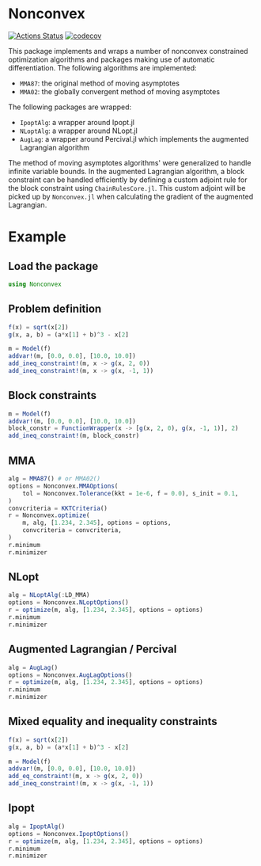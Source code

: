 # Nonconvex

[![Actions Status](https://github.com/mohamed82008/Nonconvex.jl/workflows/CI/badge.svg)](https://github.com/mohamed82008/Nonconvex.jl/actions)
[![codecov](https://codecov.io/gh/mohamed82008/Nonconvex.jl/branch/master/graph/badge.svg)](https://codecov.io/gh/mohamed82008/Nonconvex.jl)


This package implements and wraps a number of nonconvex constrained optimization algorithms and packages making use of automatic differentiation. The following algorithms are implemented:
- `MMA87`: the original method of moving asymptotes
- `MMA02`: the globally convergent method of moving asymptotes

The following packages are wrapped:
- `IpoptAlg`: a wrapper around Ipopt.jl
- `NLoptAlg`: a wrapper around NLopt.jl
- `AugLag`: a wrapper around Percival.jl which implements the augmented Lagrangian algorithm

The method of moving asymptotes algorithms' were generalized to handle infinite variable bounds. In the augmented Lagrangian algorithm, a block constraint can be handled efficiently by defining a custom adjoint rule for the block constraint using `ChainRulesCore.jl`. This custom adjoint will be picked up by `Nonconvex.jl` when calculating the gradient of the augmented Lagrangian.

# Example

## Load the package

```julia
using Nonconvex
```

## Problem definition

```julia
f(x) = sqrt(x[2])
g(x, a, b) = (a*x[1] + b)^3 - x[2]

m = Model(f)
addvar!(m, [0.0, 0.0], [10.0, 10.0])
add_ineq_constraint!(m, x -> g(x, 2, 0))
add_ineq_constraint!(m, x -> g(x, -1, 1))
```

## Block constraints

```julia
m = Model(f)
addvar!(m, [0.0, 0.0], [10.0, 10.0])
block_constr = FunctionWrapper(x -> [g(x, 2, 0), g(x, -1, 1)], 2)
add_ineq_constraint!(m, block_constr)
```

## MMA

```julia
alg = MMA87() # or MMA02()
options = Nonconvex.MMAOptions(
    tol = Nonconvex.Tolerance(kkt = 1e-6, f = 0.0), s_init = 0.1,
)
convcriteria = KKTCriteria()
r = Nonconvex.optimize(
    m, alg, [1.234, 2.345], options = options,
    convcriteria = convcriteria,
)
r.minimum
r.minimizer
```

## NLopt

```julia
alg = NLoptAlg(:LD_MMA)
options = Nonconvex.NLoptOptions()
r = optimize(m, alg, [1.234, 2.345], options = options)
r.minimum
r.minimizer
```

## Augmented Lagrangian / Percival

```julia
alg = AugLag()
options = Nonconvex.AugLagOptions()
r = optimize(m, alg, [1.234, 2.345], options = options)
r.minimum
r.minimizer
```

## Mixed equality and inequality constraints

```julia
f(x) = sqrt(x[2])
g(x, a, b) = (a*x[1] + b)^3 - x[2]

m = Model(f)
addvar!(m, [0.0, 0.0], [10.0, 10.0])
add_eq_constraint!(m, x -> g(x, 2, 0))
add_ineq_constraint!(m, x -> g(x, -1, 1))
```

## Ipopt

```julia
alg = IpoptAlg()
options = Nonconvex.IpoptOptions()
r = optimize(m, alg, [1.234, 2.345], options = options)
r.minimum
r.minimizer
```
